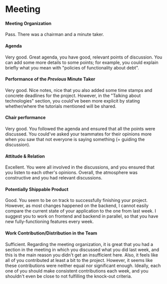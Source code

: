 # Meeting
#### Meeting Organization
Pass.
There was a chairman and a minute taker.

#### Agenda 
Very good.
Great agenda, you have good, relevant points of discussion. You can add some more details to some points; for example, you could explain briefly what you mean with "policies of functionality about debt".

#### Performance of the *Previous* Minute Taker
Very good.
Nice notes, nice that you also added some time stamps and concrete deadlines for the project. However, in the "Talking about technologies" section, you could've been more explicit by stating whether/where the tutorials mentioned will be shared.

#### Chair performance
Very good.
You followed the agenda and ensured that all the points were discussed. You could've asked your teammates for their opinions more when you saw that not everyone is saying something (= guiding the discussion). 

#### Attitude & Relation
Excellent.
You were all involved in the discussions, and you ensured that you listen to each other's opinions. Overall, the atmosphere was constructive and you had relevant discussions.

#### Potentially Shippable Product
Good.
You seem to be on track to successfully finishing your project. However, as most changes happened on the backend, I cannot easily compare the current state of your application to the one from last week. I suggest you to work on frontend and backend in parallel, so that you have new fully-functioning features every week.

#### Work Contribution/Distribution in the Team
Sufficient.
Regarding the meeting organization, it is great that you had a section in the meeting in which you discussed what you did last week, and this is the main reason you didn't get an insufficient here. Also, it feels like all of you contributed at least a bit to the project. However, it seems like these contributions were neither equal nor significant enough. Ideally, each one of you should make consistent contributions each week, and you shouldn't even be close to not fulfilling the knock-out criteria.
